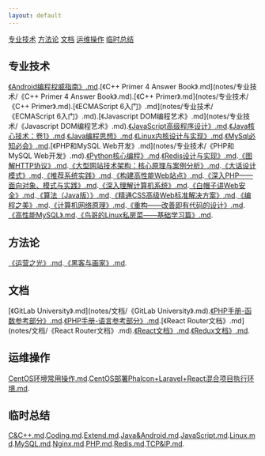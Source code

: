 ```yaml
---
layout: default
---
```


[专业技术](#zhuanyejishu)
[方法论](#fangfalun)
[文档](#wendang)
[运维操作](#yunweicaozuo)
[临时总结](#linshizongjie)


## [](#header-3)专业技术
<span id="zhuanyejishu"></span>
[《Android编程权威指南》.md](notes/专业技术/《Android编程权威指南》.md).[《C++ Primer 4 Answer Book》.md](notes/专业技术/《C++ Primer 4 Answer Book》.md).[《C++ Primer》.md](notes/专业技术/《C++ Primer》.md).[《ECMAScript 6入门》.md](notes/专业技术/《ECMAScript 6入门》.md).[《Javascript DOM编程艺术》.md](notes/专业技术/《Javascript DOM编程艺术》.md).[《JavaScript高级程序设计》.md](notes/专业技术/《JavaScript高级程序设计》.md).[《Java核心技术：卷1》.md](notes/专业技术/《Java核心技术：卷1》.md).[《Java编程思想》.md](notes/专业技术/《Java编程思想》.md).[《Linux内核设计与实现》.md](notes/专业技术/《Linux内核设计与实现》.md).[《MySql必知必会》.md](notes/专业技术/《MySql必知必会》.md).[《PHP和MySQL Web开发》.md](notes/专业技术/《PHP和MySQL Web开发》.md).[《Python核心编程》.md](notes/专业技术/《Python核心编程》.md).[《Redis设计与实现》.md](notes/专业技术/《Redis设计与实现》.md).[《图解HTTP协议》.md](notes/专业技术/《图解HTTP协议》.md).[《大型网站技术架构：核心原理与案例分析》.md](notes/专业技术/《大型网站技术架构：核心原理与案例分析》.md).[《大话设计模式》.md](notes/专业技术/《大话设计模式》.md).[《推荐系统实践》.md](notes/专业技术/《推荐系统实践》.md).[《构建高性能Web站点》.md](notes/专业技术/《构建高性能Web站点》.md).[《深入PHP——面向对象、模式与实践》.md](notes/专业技术/《深入PHP——面向对象、模式与实践》.md).[《深入理解计算机系统》.md](notes/专业技术/《深入理解计算机系统》.md).[《白帽子讲Web安全》.md](notes/专业技术/《白帽子讲Web安全》.md).[《算法（Java版）》.md](notes/专业技术/《算法（Java版）》.md).[《精通CSS高级Web标准解决方案》.md](notes/专业技术/《精通CSS高级Web标准解决方案》.md).[《编程之美》.md](notes/专业技术/《编程之美》.md).[《计算机网络原理》.md](notes/专业技术/《计算机网络原理》.md).[《重构——改善即有代码的设计》.md](notes/专业技术/《重构——改善即有代码的设计》.md).[《高性能MySQL》.md](notes/专业技术/《高性能MySQL》.md).[《鸟哥的Linux私房菜——基础学习篇》.md](notes/专业技术/《鸟哥的Linux私房菜——基础学习篇》.md).

## [](#header-3)方法论
<span id="fangfalun"></span>
[《运营之光》.md](notes/方法论/《运营之光》.md).[《黑客与画家》.md](notes/方法论/《黑客与画家》.md).

## [](#header-3)文档
<span id="wendang"></span>
[《GitLab University》.md](notes/文档/《GitLab University》.md).[《PHP手册-函数参考部分》.md](notes/文档/《PHP手册-函数参考部分》.md).[《PHP手册-语言参考部分》.md](notes/文档/《PHP手册-语言参考部分》.md).[《React Router文档》.md](notes/文档/《React Router文档》.md).[《React文档》.md](notes/文档/《React文档》.md).[《Redux文档》.md](notes/文档/《Redux文档》.md).

## [](#header-3)运维操作
<span id="yunweicaozuo"></span>
[CentOS环境常用操作.md](notes/运维操作/CentOS环境常用操作.md).[CentOS部署Phalcon+Laravel+React混合项目执行环境.md](notes/运维操作/CentOS部署Phalcon+Laravel+React混合项目执行环境.md).

## [](#header-3)临时总结
<span id="linshizongjie"></span>
[C&C++.md](notes/临时总结/C&C++.md).[Coding.md](notes/临时总结/Coding.md).[Extend.md](notes/临时总结/Extend.md).[Java&Android.md](notes/临时总结/Java&Android.md).[JavaScript.md](notes/临时总结/JavaScript.md).[Linux.md](notes/临时总结/Linux.md).[MySQL.md](notes/临时总结/MySQL.md).[Nginx.md](notes/临时总结/Nginx.md).[PHP.md](notes/临时总结/PHP.md).[Redis.md](notes/临时总结/Redis.md).[TCP&IP.md](notes/临时总结/TCP&IP.md).



